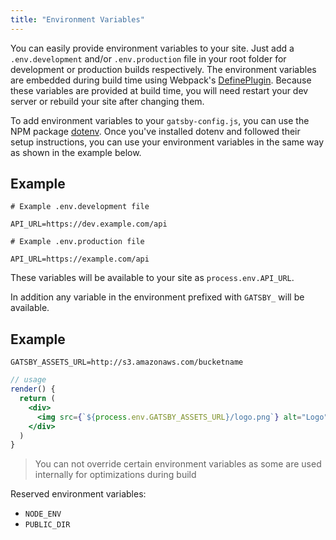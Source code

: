 ```yaml
---
title: "Environment Variables"
---
```


You can easily provide environment variables to your site. Just add a `.env.development` and/or `.env.production` file in your root folder for development or production builds respectively. The environment variables are embedded during build time using Webpack's [DefinePlugin](https://webpack.js.org/plugins/define-plugin/). Because these variables are provided at build time, you will need restart your dev server or rebuild your site after changing them.

To add environment variables to your ```gatsby-config.js```, you can use the NPM package [dotenv](https://www.npmjs.com/package/dotenv). Once you've installed dotenv and followed their setup instructions, you can use your environment variables in the same way as shown in the example below.

## Example

```
# Example .env.development file

API_URL=https://dev.example.com/api
```

```
# Example .env.production file

API_URL=https://example.com/api

```

These variables will be available to your site as `process.env.API_URL`.

In addition any variable in the environment prefixed with `GATSBY_` will be available.

## Example

```
GATSBY_ASSETS_URL=http://s3.amazonaws.com/bucketname
```

```jsx
// usage
render() {
  return (
    <div>
      <img src={`${process.env.GATSBY_ASSETS_URL}/logo.png`} alt="Logo" />
    </div>
  )
}
```



> You can not override certain environment variables as some are used internally for optimizations during build

Reserved environment variables:

- `NODE_ENV`
- `PUBLIC_DIR`
